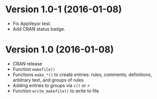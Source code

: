 Version 1.0-1 (2016-01-08)
===

- Fix AppVeyor test.
- Add CRAN status badge.


Version 1.0 (2016-01-08)
===

- CRAN release
- Function `makefile()`
- Functions `make_*()` to create entries: rules, comments, 
  definitions, arbitrary text, and groups of rules
- Adding entries to groups via `c()` or `+`
- Function `write_makefile()` to write to file
